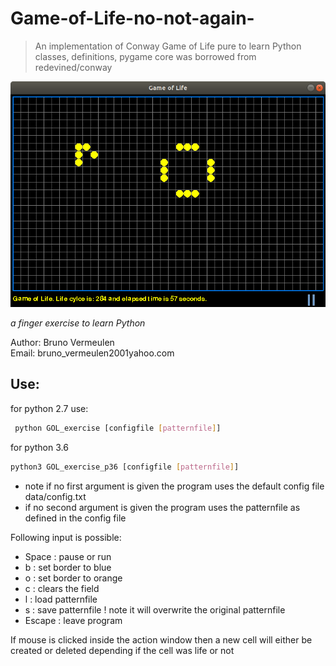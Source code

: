 # Game-of-Life-no-not-again-
>An implementation of Conway Game of Life pure to learn Python classes, definitions, pygame
>core was borrowed from redevined/conway

![](GOL_screen_shot.png)

*a finger exercise to learn Python*

Author: Bruno Vermeulen<br /> 
Email: bruno_vermeulen2001yahoo.com<br />

## Use:

for python 2.7 use:
```sh 
 python GOL_exercise [configfile [patternfile]]
``` 
for python 3.6
```sh
python3 GOL_exercise_p36 [configfile [patternfile]]
```
* note if no first argument is given the program uses the default config file data/config.txt
* if no second argument is given the program uses the patternfile as defined in the config file

Following input is possible:
* Space  : pause or run
* b      : set border to blue
* o      : set border to orange
* c      : clears the field
* l      : load patternfile
* s      : save patternfile ! note it will overwrite the original patternfile
* Escape : leave program

If mouse is clicked inside the action window then a new cell will either be created or deleted depending if the cell was life or not
